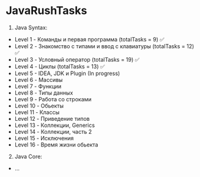 # JavaRushTasks

1. Java Syntax:
  - Level 1 - Команды и первая программа (totalTasks = 9) :white_check_mark:
  - Level 2 - Знакомство с типами и ввод с клавиатуры (totalTasks = 12) :white_check_mark:
  - Level 3 - Условный оператор (totalTasks = 19) :white_check_mark:
  - Level 4 - Циклы (totalTasks = 13) :white_check_mark:
  - Level 5 - IDEA, JDK и Plugin (In progress)
  - Level 6 - Массивы
  - Level 7 - Функции 
  - Level 8 - Типы данных 
  - Level 9 - Работа со строками 
  - Level 10 - Обьекты
  - Level 11 - Классы
  - Level 12 - Приведение типов
  - Level 13 - Коллекции, Generics
  - Level 14 - Коллекции, часть 2
  - Level 15 - Исключения
  - Level 16 - Время жизни обьекта
2. Java Core:
  - ...
